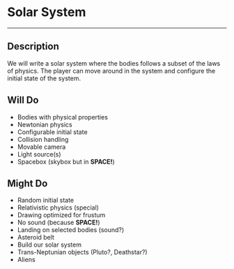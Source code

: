 Solar System
============

- - -

Description
-----------
We will write a solar system where the bodies follows a subset of the laws of 
physics. The player can move around in the system and configure the initial
state of the system.

Will Do
-------
  * Bodies with physical properties
  * Newtonian physics
  * Configurable initial state
  * Collision handling
  * Movable camera
  * Light source(s)
  * Spacebox (skybox but in **SPACE!**)


Might Do
--------
  * Random initial state
  * Relativistic physics (special)
  * Drawing optimized for frustum
  * No sound (because **SPACE!**)
  * Landing on selected bodies (sound?)
  * Asteroid belt
  * Build our solar system
  * Trans-Neptunian objects (Pluto?, Deathstar?)
  * Aliens
